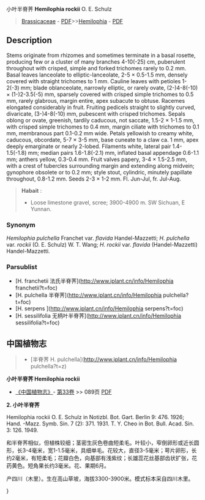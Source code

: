 小叶半脊荠 **Hemilophia rockii** O. E. Schulz

> [Brassicaceae](http://www.iplant.cn/info/Brassicaceae?t=foc) - [PDF](http://www.iplant.cn/foc/pdf/Brassicaceae.pdf)>>[Hemilophia](http://www.iplant.cn/info/Hemilophia?t=foc) - [PDF](http://www.iplant.cn/foc/pdf/Hemilophia.pdf)

## Description

Stems originate from rhizomes and sometimes terminate in a basal rosette, producing few or a cluster of many branches 4-10(-25) cm, puberulent throughout with crisped, simple and forked trichomes rarely to 0.2 mm. Basal leaves lanceolate to elliptic-lanceolate, 2-5 × 0.5-1.5 mm, densely covered with straight trichomes to 1 mm. Cauline leaves with petioles 1-2(-3) mm; blade oblanceolate, narrowly elliptic, or rarely ovate, (2-)4-8(-10) × (1-)2-3.5(-5) mm, sparsely covered with crisped simple trichomes to 0.5 mm, rarely glabrous, margin entire, apex subacute to obtuse. Racemes elongated considerably in fruit. Fruiting pedicels straight to slightly curved, divaricate, (3-)4-8(-10) mm, pubescent with crisped trichomes. Sepals oblong or ovate, greenish, tardily caducous, not saccate, 1.5-2 × 1-1.5 mm, with crisped simple trichomes to 0.4 mm, margin ciliate with trichomes to 0.1 mm, membranous part 0.1-0.2 mm wide. Petals yellowish to creamy white, caducous, obcordate, 5-7 × 3-5 mm, base cuneate to a claw ca. 1 mm, apex deeply emarginate or nearly 2-lobed. Filaments white, lateral pair 1.4-1.5(-1.8) mm; median pairs 1.6-1.8(-2.1) mm, inflated basal appendage 0.6-1.1 mm; anthers yellow, 0.3-0.4 mm. Fruit valves papery, 3-4 × 1.5-2.5 mm, with a crest of tubercles surrounding margin and extending along midvein; gynophore obsolete or to 0.2 mm; style stout, cylindric, minutely papillate throughout, 0.8-1.2 mm. Seeds 2-3 × 1-2 mm. Fl. Jun-Jul, fr. Jul-Aug.

> **Habait** : 
>* Loose limestone gravel, scree; 3900-4900 m. SW Sichuan, E Yunnan.

### Synonym
*Hemilophia pulchella* Franchet var. *flavida* Handel-Mazzetti; *H. pulchella* var. *rockii* (O. E. Schulz) W. T. Wang; *H. rockii* var. *flavida* (Handel-Mazzetti) Handel-Mazzetti.

### Parsublist

* [H.  franchetii  法氏半脊荠](http://www.iplant.cn/info/Hemilophia franchetii?t=foc)
* [H.  pulchella  半脊荠](http://www.iplant.cn/info/Hemilophia pulchella?t=foc)
* [H.  serpens  ](http://www.iplant.cn/info/Hemilophia serpens?t=foc)
* [H.  sessilifolia  无柄叶半脊荠](http://www.iplant.cn/info/Hemilophia sessilifolia?t=foc)

## 中国植物志

> * [半脊荠  H.  pulchella](http://www.iplant.cn/info/Hemilophia pulchella?t=z)

**小叶半脊荠 Hemilophia rockii**

* [《中国植物志》](http://www.iplant.cn/frps)- [第33卷](http://www.iplant.cn/frps/vol/33) >> 089页 [PDF](http://www.iplant.cn/frps/pdf/33/089d.PDF)

**2. 小叶半脊荠**

Hemilophia rockii O. E. Schulz in Notizbl. Bot. Gart. Berlin 9: 476. 1926; Hand. -Mazz. Symb. Sin. 7 (2): 371. 1931. T. Y. Cheo in Bot. Bull. Acad. Sin. 3: 126. 1949.

和半脊荠相似，但植株较细；茎密生灰色卷曲短柔毛。叶较小，窄倒卵形或近长圆形，长3-4毫米，宽1-1.5毫米，具细单毛。花较大，直径3-5毫米；萼片卵形，长约2毫米，有短柔毛；花瓣白色，向基部有浅紫纹；长雄蕊花丝基部齿状扩张，花药黄色。短角果长约3毫米。花、果期6月。

产四川（木里）。生在高山草坡，海拔3300-3900米。模式标本采自四川木里。

}